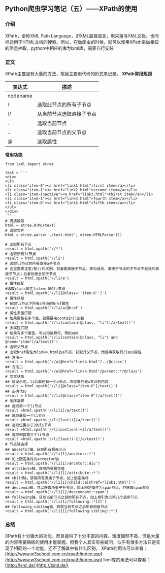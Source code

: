 ## Python爬虫学习笔记（五）——XPath的使用

### 介绍
XPath，全称XML Path Language，即XML路径语言，用来搜寻XML文档，也同样适用于HTML文档的搜索。所以，在做爬虫的时候，就可以使用XPath来做相应的信息抽取。python中相应的库为lxml库，需要自行安装

### 正文

XPath主要是有大量的方法，故我主要用代码的形式来记录。
**XPath常用规则**

| 表达式   | 描述                     |
| -------- | ------------------------ |
| nodename |                          |
| /        | 选取此节点的所有子节点   |
| //       | 从当前节点选取直接子节点 |
| .        | 选取当前节点             |
| ..       | 选取当前节点的父节点     |
| @        | 选取属性                 |

**常用功能**
```
from lxml import etree

text = '''
<div>
<ul>
<li class="item-0"><a href="link1.html">first item</a></li>
<li class="item-1"><a href="link2.html">second item</a></li>
<li class="item-inactive"><a href="link3.html">thirst item</a></li>
<li class="item-1"><a href="link4.html">fourth item</a></li>
<li class="item-0"><a href="link5.html">fifth item</a></li>
</ul>
</div>
'''
# 直接读取
html = etree.HTML(text)
# 读取文件
html = etree.parse('./test.html', etree.HTMLParser())

# 选取所有节点
result = html.xpath('//*')
# 选取所有li节点 
result = html.xpath('//li')
# 选取li节点的所有直接a子节点
# 这里需要注意/和//的区别。前者是直接子节点，换句话说，直接子节点的子节点不是我的直接子节点；后者则是全部子节点
result = html.xpath('//li/a')
# 属性匹配
#选取class属性为item-0的li节点
result = html.xpath('//li[@class=''item-0'']')
# 属性获取
# 获取li节点下所有a节点的href属性
result = html.xpath('//li/a/@href')
# 属性多值匹配
# 如果属性有多个值，就需要用contain()函数
result = html.xpath('//li[contain(@class, "li")]/a/text()')
# 多属性匹配
# 如果有多个属性，可以用运算符，例如and
result = html.xpath('//li[contain(@class, "li") and @name="item"]/a/text()')
# 选取父节点
# 选取href属性为link4.html的a节点，获取其父节点，然后再获取其class属性
## 方法一
result = html.xpath('//a[@href="link4.html"/../@class')
## 方法二
result = html.xpath('//a[@href="link4.html"/parent::*/@class')
# 文本获取
## 错误示范，li后面还有一个a节点，所需要的是a节点的内容
result = html.xpath('//li[@class="item-0"]/text()')
## 正确代码
result = html.xpath('//li[@class="item-0"]/a/text()')
# 按序选择
## 选取第一个li节点
result =html.xpath('//li[1]/a/text()')
## 选取最后一个li节点
result =html.xpath('//li[last()]/a/text()')
## 选取位置小于3的li节点
result =html.xpath('//li[postion()<3]/a/text()')
## 选取倒数第三个li节点
result =html.xpath('//li[last()-2]/a/text()')
# 节点轴选择
## ancestor轴，获取所有祖先节点
result = html.xpath('//li[1]/ancetor::*')
## 加上限定条件的ancestor轴
result = html.xpath('//li[1]/ancetor::div')
## attribute轴，获取所有属性值
result = html.xpath('//li[1]/attribute::*')
## child轴，获取所有直接子节点，加上限定条件
result = html.xpath('//li[1]/child::a[@href="link1.html"]')
## descenda轴，可以获取所有子孙节点，加上限定条件为span节点，只获取span节点
result = html.xpath('//li[1]/descendant::span')
## following轴，获取当前节点之后的所有节点，加上索引表示第几个后序节点
result = html.xpath('//li[1]/following::*[2]')
## following-sibling轴，获取当前节点之后所有同级节点
result = html.xpath('//li[1]/following-sibling::*')
```

### 总结
XPath有十分强大的功能，而且提供了十分丰富的内容，难度固然不高，但是大量的内容需要熟练的使用才能掌握。但我个人其实有些疑问，似乎有很多方法只是实现了相同的一个功能，还不了解其中有什么区别。
XPath的用法可以查看：[http://www.w3school.com.cn/xpath/index.asp](http://www.w3school.com.cn/xpath/index.asp)
lxml库的用法可以查看：[http://lxml.de/](http://lxml.de/)